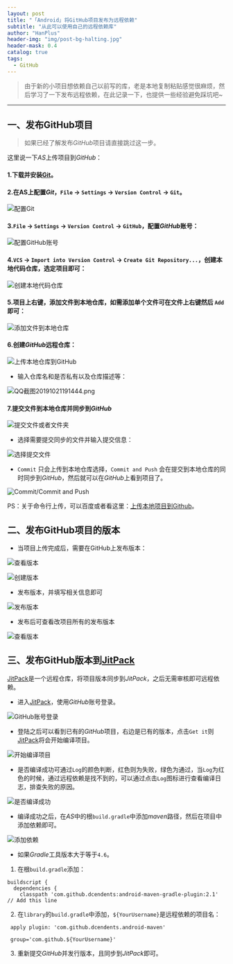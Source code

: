 ```yaml
---
layout: post
title: "「Android」将GitHub项目发布为远程依赖"
subtitle: "从此可以使用自己的远程依赖库"
author: "HanPlus"
header-img: "img/post-bg-halting.jpg"
header-mask: 0.4
catalog: true
tags:
  - GitHub
---
```


> 由于新的小项目想依赖自己以前写的库，老是本地复制粘贴感觉很麻烦，然后学习了一下发布远程依赖，在此记录一下，也提供一些经验避免踩坑吧~

---

## 一、发布GitHub项目

> 如果已经了解发布*GitHub*项目请直接跳过这一步。

这里说一下*AS*上传项目到*GitHub*：

#### 1.下载并安装[Git](https://git-scm.com/)。

#### 2.在AS上配置*Git*，`File` -> `Settings` -> `Version Control` -> `Git`。

![配置Git](https://upload-images.jianshu.io/upload_images/10515352-6a7cb290432d3915.png?imageMogr2/auto-orient/strip%7CimageView2/2/w/1240)

#### 3.`File` -> `Settings` -> `Version Control` -> `GitHub`，配置*GitHub*账号：

![配置GitHub账号](https://upload-images.jianshu.io/upload_images/10515352-7c1f1f613b504d2a.png?imageMogr2/auto-orient/strip%7CimageView2/2/w/1240)

#### 4.`VCS` -> `Import into Version Control` -> `Create Git Repository...`，创建本地代码仓库，选定项目即可：

![创建本地代码仓库](https://upload-images.jianshu.io/upload_images/10515352-88c739c45883f8be.png?imageMogr2/auto-orient/strip%7CimageView2/2/w/1240)

#### 5.项目上右键，添加文件到本地仓库，如需添加单个文件可在文件上右键然后 `Add`即可：

![添加文件到本地仓库](https://upload-images.jianshu.io/upload_images/10515352-8b71bea3769f1d52.png?imageMogr2/auto-orient/strip%7CimageView2/2/w/1240)

#### 6.创建*GitHub*远程仓库：

![上传本地仓库到GitHub](https://upload-images.jianshu.io/upload_images/10515352-7ee0a6e7ef934adc.png?imageMogr2/auto-orient/strip%7CimageView2/2/w/1240)

- 输入仓库名和是否私有以及仓库描述等：

![QQ截图20191021191444.png](https://upload-images.jianshu.io/upload_images/10515352-639bdf8df04b298e.png?imageMogr2/auto-orient/strip%7CimageView2/2/w/1240)

#### 7.提交文件到本地仓库并同步到*GitHub*

![提交文件或者文件夹](https://upload-images.jianshu.io/upload_images/10515352-ccf97dcf35630a45.png?imageMogr2/auto-orient/strip%7CimageView2/2/w/1240)

- 选择需要提交同步的文件并输入提交信息：

![选择提交文件](https://upload-images.jianshu.io/upload_images/10515352-06e2e1afac72b5dc.png?imageMogr2/auto-orient/strip%7CimageView2/2/w/1240)

-  `Commit` 只会上传到本地仓库选择，`Commit and Push` 会在提交到本地仓库的同时同步到*GitHub*，然后就可以在*GitHub*上看到项目了。

![Commit/Commit and Push](https://upload-images.jianshu.io/upload_images/10515352-1e4218c9f30a10ae.png?imageMogr2/auto-orient/strip%7CimageView2/2/w/1240)

PS：关于命令行上传，可以百度或者看这里：[上传本地项目到Github](https://www.jianshu.com/p/083ab0de6808)。



## 二、发布GitHub项目的版本


- 当项目上传完成后，需要在GitHub上发布版本：

![查看版本](https://upload-images.jianshu.io/upload_images/10515352-023c153481d6d70b.png?imageMogr2/auto-orient/strip%7CimageView2/2/w/1240)

![创建版本](https://upload-images.jianshu.io/upload_images/10515352-9d828da551dbf109.png?imageMogr2/auto-orient/strip%7CimageView2/2/w/1240)

- 发布版本，并填写相关信息即可

![发布版本](https://upload-images.jianshu.io/upload_images/10515352-f3835646bdb6fc68.png?imageMogr2/auto-orient/strip%7CimageView2/2/w/1240)

- 发布后可查看改项目所有的发布版本

![查看版本](https://upload-images.jianshu.io/upload_images/10515352-190e07ba5e79a343.png?imageMogr2/auto-orient/strip%7CimageView2/2/w/1240)


## 三、发布GitHub版本到[JitPack](https://jitpack.io/)

[JitPack](https://jitpack.io/)是一个远程仓库，将项目版本同步到*JitPack*，之后无需审核即可远程依赖。

- 进入[JitPack](https://jitpack.io/)，使用*GitHub*账号登录。

![GitHub账号登录](https://upload-images.jianshu.io/upload_images/10515352-6eb84656776e39c7.png?imageMogr2/auto-orient/strip%7CimageView2/2/w/1240)

- 登陆之后可以看到已有的*GitHub*项目，右边是已有的版本，点击`Get it`则[JitPack](https://jitpack.io/)将会开始编译项目。

![开始编译项目](https://upload-images.jianshu.io/upload_images/10515352-d5e40903a364b97e.png?imageMogr2/auto-orient/strip%7CimageView2/2/w/1240)

- 是否编译成功可通过`Log`的颜色判断，红色则为失败，绿色为通过，当`Log`为红色的时候，通过远程依赖是找不到的，可以通过点击`Log`图标进行查看编译日志，排查失败的原因。

![是否编译成功](https://upload-images.jianshu.io/upload_images/10515352-0a699266dfeeda7a.png?imageMogr2/auto-orient/strip%7CimageView2/2/w/1240)

- 编译成功之后，在*AS*中的根`build.gradle`中添加*maven*路径，然后在项目中添加依赖即可。

![添加依赖](https://upload-images.jianshu.io/upload_images/10515352-2a9a56d592d60a56.png?imageMogr2/auto-orient/strip%7CimageView2/2/w/1240)

* 如果*Gradle*工具版本大于等于`4.6`。

1) 在根`build.gradle`添加：

```
buildscript { 
  dependencies {
    classpath 'com.github.dcendents:android-maven-gradle-plugin:2.1' // Add this line
```

2) 在`library`的`build.gradle`中添加，`${YourUsername}`是远程依赖的项目名：

```
 apply plugin: 'com.github.dcendents.android-maven'  

 group='com.github.${YourUsername}'
```

3) 重新提交*GitHub*并发行版本，且同步到*JitPack*即可。



